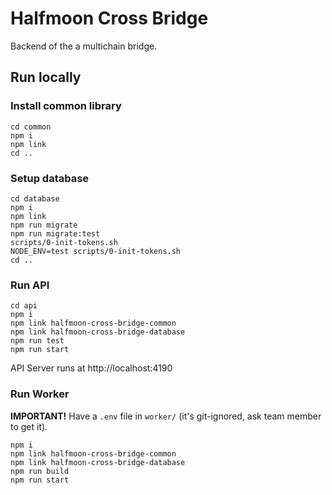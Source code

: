 # Halfmoon Cross Bridge

Backend of the a multichain bridge.

## Run locally

### Install common library
```
cd common
npm i
npm link
cd ..
```

### Setup database
```
cd database
npm i
npm link
npm run migrate
npm run migrate:test
scripts/0-init-tokens.sh
NODE_ENV=test scripts/0-init-tokens.sh
cd ..
```

### Run API
```
cd api
npm i
npm link halfmoon-cross-bridge-common
npm link halfmoon-cross-bridge-database
npm run test
npm run start
```

API Server runs at http://localhost:4190

### Run Worker

**IMPORTANT!** Have a `.env` file in `worker/` (it's git-ignored, ask team member to get it).

```
npm i
npm link halfmoon-cross-bridge-common
npm link halfmoon-cross-bridge-database
npm run build
npm run start
```
